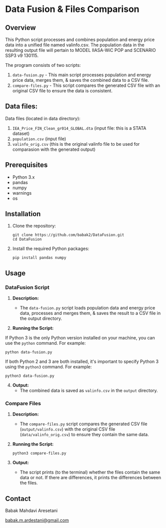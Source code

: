 # Data Fusion & Files Comparison

## Overview
This Python script processes and combines population and energy price data into a unified file named valinfo.csv. 
The population data in the resulting output file will pertain to MODEL IIASA-WiC POP and SCENARIO SSP3 v9 130115. 

The program consists of two scripts:

1. `data-fusion.py` - This main script processes population and energy price data, merges them, & saves the combined data to a CSV file.
2. `compare-files.py` - This script compares the generated CSV file with an original CSV file to ensure the data is consistent.


## Data files:

Data files (located in data directory): 

1. `IEA_Price_FIN_Clean_gr014_GLOBAL.dta` (input file: this is a STATA dataset)
2. `population.csv` (input file)
3. `valinfo_orig.csv` (this is the original valinfo file to be used for comparasion with the generated output)

## Prerequisites

- Python 3.x
- pandas
- numpy
- warnings
- os

## Installation

1. Clone the repository:

    ```
    git clone https://github.com/babak2/DataFusion.git
    cd DataFusion
    ```

2. Install the required Python packages:

    ```
    pip install pandas numpy
    ```

## Usage

### DataFusion Script

1. **Description:**
   - The `data-fusion.py` script loads population data and energy price data, processes and merges them, & saves the result to a CSV file in the output directory.

2. **Running the Script:**

  If Python 3 is the only Python version installed on your machine, you can use the `python` command. For example:

   ```
   python data-fusion.py
   ```
  
  If both Python 2 and 3 are both installed, it's important to specify Python 3 using the `python3` command. For example:

   ```
   python3 data-fusion.py
   ```


4. **Output:**
   - The combined data is saved as `valinfo.csv` in the `output` directory.

### Compare Files 

1. **Description:**
   - The `compare-files.py` script compares the generated CSV file (`output/valinfo.csv`) with the original CSV file (`data/valinfo_orig.csv`) to ensure they contain the same data.

2. **Running the Script:**

    ```
    python3 compare-files.py
    ```

3. **Output:**
   - The script prints (to the terminal) whether the files contain the same data or not. If there are differences, it prints the differences between the files.


## Contact 

Babak Mahdavi Aresetani

babak.m.ardestani@gmail.com
